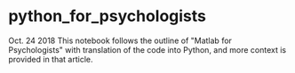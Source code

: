 # python_for_psychologists
Oct. 24 2018
This notebook follows the outline of "Matlab for Psychologists" with translation of the code into Python, and more context is provided in that article.
